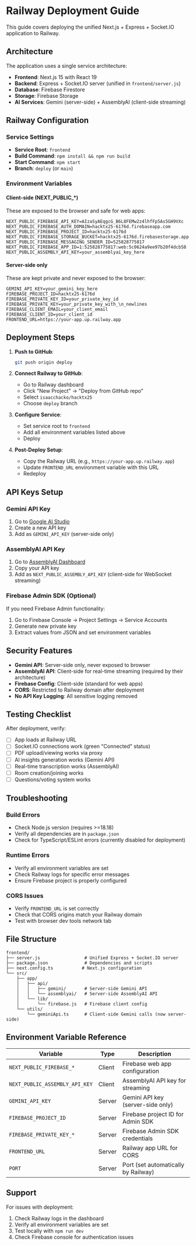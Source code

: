# Railway Deployment Guide

This guide covers deploying the unified Next.js + Express + Socket.IO application to Railway.

## Architecture

The application uses a single service architecture:
- **Frontend**: Next.js 15 with React 19
- **Backend**: Express + Socket.IO server (unified in `frontend/server.js`)
- **Database**: Firebase Firestore
- **Storage**: Firebase Storage
- **AI Services**: Gemini (server-side) + AssemblyAI (client-side streaming)

## Railway Configuration

### Service Settings
- **Service Root**: `frontend`
- **Build Command**: `npm install && npm run build`
- **Start Command**: `npm start`
- **Branch**: `deploy` (or `main`)

### Environment Variables

#### Client-side (NEXT_PUBLIC_*)
These are exposed to the browser and safe for web apps:

```
NEXT_PUBLIC_FIREBASE_API_KEY=AIzaSyAEqgcG_B6L8FEMw2z4lhfFp5As5GH9VXc
NEXT_PUBLIC_FIREBASE_AUTH_DOMAIN=hacktx25-6176d.firebaseapp.com
NEXT_PUBLIC_FIREBASE_PROJECT_ID=hacktx25-6176d
NEXT_PUBLIC_FIREBASE_STORAGE_BUCKET=hacktx25-6176d.firebasestorage.app
NEXT_PUBLIC_FIREBASE_MESSAGING_SENDER_ID=525828775817
NEXT_PUBLIC_FIREBASE_APP_ID=1:525828775817:web:5c0624a9ee97b20f4dcb58
NEXT_PUBLIC_ASSEMBLY_API_KEY=your_assemblyai_key_here
```

#### Server-side only
These are kept private and never exposed to the browser:

```
GEMINI_API_KEY=your_gemini_key_here
FIREBASE_PROJECT_ID=hacktx25-6176d
FIREBASE_PRIVATE_KEY_ID=your_private_key_id
FIREBASE_PRIVATE_KEY=your_private_key_with_\n_newlines
FIREBASE_CLIENT_EMAIL=your_client_email
FIREBASE_CLIENT_ID=your_client_id
FRONTEND_URL=https://your-app.up.railway.app
```

## Deployment Steps

1. **Push to GitHub**:
   ```bash
   git push origin deploy
   ```

2. **Connect Railway to GitHub**:
   - Go to Railway dashboard
   - Click "New Project" → "Deploy from GitHub repo"
   - Select `isaacchacko/hacktx25`
   - Choose `deploy` branch

3. **Configure Service**:
   - Set service root to `frontend`
   - Add all environment variables listed above
   - Deploy

4. **Post-Deploy Setup**:
   - Copy the Railway URL (e.g., `https://your-app.up.railway.app`)
   - Update `FRONTEND_URL` environment variable with this URL
   - Redeploy

## API Keys Setup

### Gemini API Key
1. Go to [Google AI Studio](https://makersuite.google.com/app/apikey)
2. Create a new API key
3. Add as `GEMINI_API_KEY` (server-side only)

### AssemblyAI API Key
1. Go to [AssemblyAI Dashboard](https://www.assemblyai.com/dashboard)
2. Copy your API key
3. Add as `NEXT_PUBLIC_ASSEMBLY_API_KEY` (client-side for WebSocket streaming)

### Firebase Admin SDK (Optional)
If you need Firebase Admin functionality:
1. Go to Firebase Console → Project Settings → Service Accounts
2. Generate new private key
3. Extract values from JSON and set environment variables

## Security Features

- **Gemini API**: Server-side only, never exposed to browser
- **AssemblyAI API**: Client-side for real-time streaming (required by their architecture)
- **Firebase Config**: Client-side (standard for web apps)
- **CORS**: Restricted to Railway domain after deployment
- **No API Key Logging**: All sensitive logging removed

## Testing Checklist

After deployment, verify:
- [ ] App loads at Railway URL
- [ ] Socket.IO connections work (green "Connected" status)
- [ ] PDF upload/viewing works via proxy
- [ ] AI insights generation works (Gemini API)
- [ ] Real-time transcription works (AssemblyAI)
- [ ] Room creation/joining works
- [ ] Questions/voting system works

## Troubleshooting

### Build Errors
- Check Node.js version (requires >=18.18)
- Verify all dependencies are in `package.json`
- Check for TypeScript/ESLint errors (currently disabled for deployment)

### Runtime Errors
- Verify all environment variables are set
- Check Railway logs for specific error messages
- Ensure Firebase project is properly configured

### CORS Issues
- Verify `FRONTEND_URL` is set correctly
- Check that CORS origins match your Railway domain
- Test with browser dev tools network tab

## File Structure

```
frontend/
├── server.js                 # Unified Express + Socket.IO server
├── package.json              # Dependencies and scripts
├── next.config.ts           # Next.js configuration
└── src/
    ├── app/
    │   ├── api/
    │   │   ├── gemini/       # Server-side Gemini API
    │   │   └── assemblyai/   # Server-side AssemblyAI API
    │   └── lib/
    │       └── firebase.js   # Firebase client config
    └── utils/
        └── geminiApi.ts      # Client-side Gemini calls (now server-side)
```

## Environment Variable Reference

| Variable | Type | Description |
|----------|------|-------------|
| `NEXT_PUBLIC_FIREBASE_*` | Client | Firebase web app configuration |
| `NEXT_PUBLIC_ASSEMBLY_API_KEY` | Client | AssemblyAI API key for streaming |
| `GEMINI_API_KEY` | Server | Gemini API key (server-side only) |
| `FIREBASE_PROJECT_ID` | Server | Firebase project ID for Admin SDK |
| `FIREBASE_PRIVATE_KEY_*` | Server | Firebase Admin SDK credentials |
| `FRONTEND_URL` | Server | Railway app URL for CORS |
| `PORT` | Server | Port (set automatically by Railway) |

## Support

For issues with deployment:
1. Check Railway logs in the dashboard
2. Verify all environment variables are set
3. Test locally with `npm run dev`
4. Check Firebase console for authentication issues
